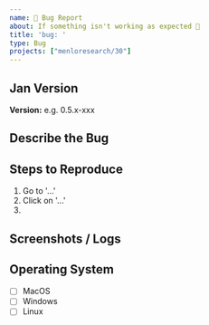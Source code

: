 ```yaml
---
name: 🐛 Bug Report
about: If something isn't working as expected 🤔
title: 'bug: '
type: Bug
projects: ["menloresearch/30"]
---
```


## Jan Version
<!-- Tip: The version is in the app's bottom right corner -->
**Version:** e.g. 0.5.x-xxx

## Describe the Bug
<!-- A clear & concise description of the bug -->


## Steps to Reproduce
<!-- Please list out steps to reproduce the issue -->
1. Go to '...'
2. Click on '...'
3. 

## Screenshots / Logs
<!-- You can find logs in: ~/jan/logs/app.logs -->


## Operating System
<!-- Please check your OS -->
- [ ] MacOS
- [ ] Windows
- [ ] Linux
